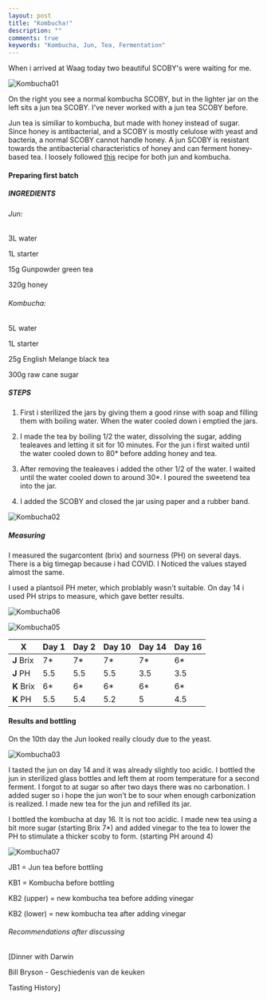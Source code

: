 ```yaml
---
layout: post
title: "Kombucha!"
description: ""
comments: true
keywords: "Kombucha, Jun, Tea, Fermentation"
---
```


When i arrived at Waag today two beautiful SCOBY's were waiting for me. 

![Kombucha01](/assets/images/2022-03-07-kombucha/Kombucha01.jpg)


On the right you see a normal kombucha SCOBY, but in the lighter jar on the left sits a jun tea SCOBY. I've never worked with a jun tea SCOBY before. 

Jun tea is similiar to kombucha, but made with honey instead of sugar. Since honey is antibacterial, and a SCOBY is mostly celulose with yeast and bacteria, a normal SCOBY cannot handle honey. A jun SCOBY is resistant towards the antibacterial characteristics of honey and can ferment honey-based tea. I loosely followed [this](https://www.reddit.com/r/Kombucha/comments/5b1ztm/reddit_master_kombucha_recipe/) recipe for both jun and kombucha. 

#### Preparing first batch
##### INGREDIENTS

###### Jun:

3L water

1L starter

15g Gunpowder green tea 

320g honey 

###### Kombucha:

5L water

1L starter

25g English Melange black tea

300g raw cane sugar

##### STEPS

1. First i sterilized the jars by giving them a good rinse with soap and filling them with boiling water. When the water cooled down i emptied the jars.

1. I made the tea by boiling 1/2 the water, dissolving the sugar, adding tealeaves and letting it sit for 10 minutes. For the jun i first waited until the water cooled down to 80* before adding honey and tea.

1. After removing the tealeaves i added the other 1/2 of the water. I waited until the water cooled down to around 30*. I poured the sweetend tea into the jar. 

1. I added the SCOBY and closed the jar using paper and a rubber band.

![Kombucha02](/assets/images/2022-03-07-kombucha/Kombucha02.jpg) 

##### Measuring

I measured the sugarcontent (brix) and sourness (PH) on several days. There is a big timegap because i had COVID. I Noticed the values stayed almost the same. 

I used a plantsoil PH meter, which problably wasn't suitable. On day 14 i used PH strips to measure, which gave better results. 

![Kombucha06](/assets/images/2022-03-07-kombucha/Kombucha06.jpg)

![Kombucha05](/assets/images/2022-03-07-kombucha/Kombucha05.jpg)

X | Day 1 | Day 2 | Day 10 | Day 14 | Day 16
--- | --- | ---| --- | --- | ---
**J** Brix | 7* | 7* | 7* | 7* | 6*
**J** PH | 5.5 | 5.5 | 5.5 | 3.5 | 3.5
**K** Brix | 6* | 6* | 6* | 6* | 6*
**K** PH | 5.5 | 5.4 | 5.2 | 5 | 4.5

#### Results and bottling 

On the 10th day the Jun looked really cloudy due to the yeast.

![Kombucha03](/assets/images/2022-03-07-kombucha/Kombucha03.jpg)

I tasted the jun on day 14 and it was already slightly too acidic. I bottled the jun in sterilized glass bottles and left them at room temperature for a second ferment. I forgot to at sugar so after two days there was no carbonation. I added suger so i hope the jun won't be to sour when enough carbonization is realized. I made new tea for the jun and refilled its jar. 

I bottled the kombucha at day 16. It is not too acidic. I made new tea using a bit more sugar (starting Brix 7*) and added vinegar to the tea to lower the PH to stimulate a thicker scoby to form. (starting PH around 4)

![Kombucha07](/assets/images/2022-03-07-kombucha/Kombucha07.jpg)

JB1 = Jun tea before bottling

KB1 = Kombucha before bottling

KB2 (upper) = new kombucha tea before adding vinegar

KB2 (lower) = new kombucha tea after adding vinegar


###### Recommendations after discussing 

[Dinner with Darwin

Bill Bryson - Geschiedenis van de keuken

Tasting History]